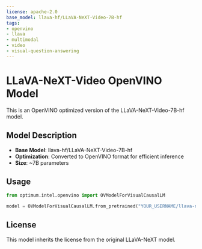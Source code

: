 ```yaml
---
license: apache-2.0
base_model: llava-hf/LLaVA-NeXT-Video-7B-hf
tags:
- openvino
- llava
- multimodal
- video
- visual-question-answering
---
```


# LLaVA-NeXT-Video OpenVINO Model

This is an OpenVINO optimized version of the LLaVA-NeXT-Video-7B-hf model.

## Model Description
- **Base Model**: llava-hf/LLaVA-NeXT-Video-7B-hf
- **Optimization**: Converted to OpenVINO format for efficient inference
- **Size**: ~7B parameters

## Usage

```python
from optimum.intel.openvino import OVModelForVisualCausalLM

model = OVModelForVisualCausalLM.from_pretrained("YOUR_USERNAME/llava-next-video-openvino")
```

## License
This model inherits the license from the original LLaVA-NeXT model.
